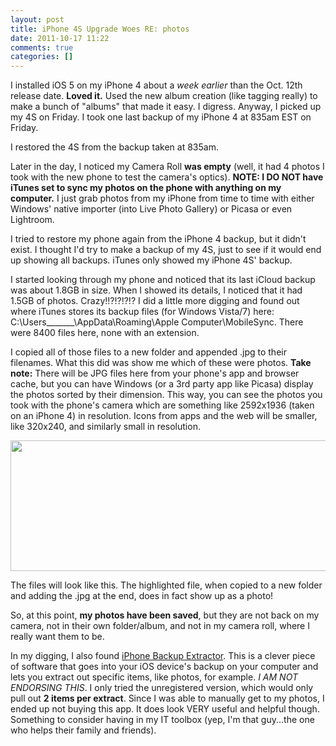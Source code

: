 ```yaml
---
layout: post
title: iPhone 4S Upgrade Woes RE: photos
date: 2011-10-17 11:22
comments: true
categories: []
---
```

I installed iOS 5 on my iPhone 4 about a <em>week earlier</em> than the Oct. 12th release date. <strong>Loved it.</strong> Used the new album creation (like tagging really) to make a bunch of "albums" that made it easy. I digress. Anyway, I picked up my 4S on Friday. I took one last backup of my iPhone 4 at 835am EST on Friday.

I restored the 4S from the backup taken at 835am.

Later in the day, I noticed my Camera Roll <strong>was empty</strong> (well, it had 4 photos I took with the new phone to test the camera's optics). <strong>NOTE: I DO NOT have iTunes set to sync my photos on the phone with anything on my computer.</strong> I just grab photos from my iPhone from time to time with either Windows' native importer (into Live Photo Gallery) or Picasa or even Lightroom.

I tried to restore my phone again from the iPhone 4 backup, but it didn't exist. I thought I'd try to make a backup of my 4S, just to see if it would end up showing all backups. iTunes only showed my iPhone 4S' backup.

I started looking through my phone and noticed that its last iCloud backup was about 1.8GB in size. When I showed its details, I noticed that it had 1.5GB of photos. Crazy!!?!?!?!? I did a little more digging and found out where iTunes stores its backup files (for Windows Vista/7) here: C:\Users\_______\AppData\Roaming\Apple Computer\MobileSync. There were 8400 files here, none with an extension.

I copied all of those files to a new folder and appended .jpg to their filenames. What this did was show me which of these were photos. <strong>Take note:</strong> There will be JPG files here from your phone's app and browser cache, but you can have Windows (or a 3rd party app like Picasa) display the photos sorted by their dimension. This way, you can see the photos you took with the phone's camera which are something like 2592x1936 (taken on an iPhone 4) in resolution. Icons from apps and the web will be smaller, like 320x240, and similarly small in resolution.

<!-- copy and paste. Modify height and width if desired. --> <a href="http://content.screencast.com/users/pfilias/folders/Snagit/media/17978748-7bc4-4b8b-999f-236080ff5ec6/10.17.2011-11.21.24.png"><img class="embeddedObject" src="http://content.screencast.com/users/pfilias/folders/Snagit/media/17978748-7bc4-4b8b-999f-236080ff5ec6/10.17.2011-11.21.24.png" width="561" height="209" border="0" /></a>
The files will look like this. The highlighted file, when copied to a new folder and adding the .jpg at the end, does in fact show up as a photo!

So, at this point, <strong>my photos have been saved</strong>, but they are not back on my camera, not in their own folder/album, and not in my camera roll, where I really want them to be.

In my digging, I also found <a href="http://iphonebackupextractor">iPhone Backup Extractor</a>. This is a clever piece of software that goes into your iOS device's backup on your computer and lets you extract out specific items, like photos, for example. <em>I AM NOT ENDORSING THIS</em>. I only tried the unregistered version, which would only pull out <strong>2 items per extract</strong>. Since I was able to manually get to my photos, I ended up not buying this app. It does look VERY useful and helpful though. Something to consider having in my IT toolbox (yep, I'm that guy...the one who helps their family and friends).
